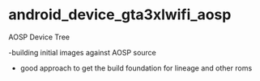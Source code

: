 # android_device_gta3xlwifi_aosp
AOSP Device Tree

-building initial images against AOSP source
- good approach to get the build foundation for lineage and other roms
